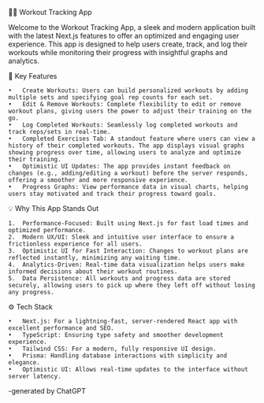 🏋️‍♂️ Workout Tracking App

Welcome to the Workout Tracking App, a sleek and modern application built with the latest Next.js features to offer an optimized and engaging user experience. This app is designed to help users create, track, and log their workouts while monitoring their progress with insightful graphs and analytics.

🚀 Key Features

	•	Create Workouts: Users can build personalized workouts by adding multiple sets and specifying goal rep counts for each set.
	•	Edit & Remove Workouts: Complete flexibility to edit or remove workout plans, giving users the power to adjust their training on the go.
	•	Log Completed Workouts: Seamlessly log completed workouts and track reps/sets in real-time.
	•	Completed Exercises Tab: A standout feature where users can view a history of their completed workouts. The app displays visual graphs showing progress over time, allowing users to analyze and optimize their training.
	•	Optimistic UI Updates: The app provides instant feedback on changes (e.g., adding/editing a workout) before the server responds, offering a smoother and more responsive experience.
	•	Progress Graphs: View performance data in visual charts, helping users stay motivated and track their progress toward goals.

💡 Why This App Stands Out

	1.	Performance-Focused: Built using Next.js for fast load times and optimized performance.
	2.	Modern UX/UI: Sleek and intuitive user interface to ensure a frictionless experience for all users.
	3.	Optimistic UI for Fast Interaction: Changes to workout plans are reflected instantly, minimizing any waiting time.
	4.	Analytics-Driven: Real-time data visualization helps users make informed decisions about their workout routines.
	5.	Data Persistence: All workouts and progress data are stored securely, allowing users to pick up where they left off without losing any progress.

⚙️ Tech Stack

	•	Next.js: For a lightning-fast, server-rendered React app with excellent performance and SEO.
	•	TypeScript: Ensuring type safety and smoother development experience.
	•	Tailwind CSS: For a modern, fully responsive UI design.
	•	Prisma: Handling database interactions with simplicity and elegance.
	•	Optimistic UI: Allows real-time updates to the interface without server latency.

-generated by ChatGPT
